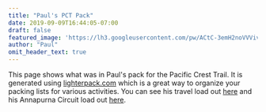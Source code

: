 ```yaml
---
title: "Paul's PCT Pack"
date: 2019-09-09T16:44:05-07:00
draft: false
featured_image: 'https://lh3.googleusercontent.com/pw/ACtC-3emH2noVVVivx3mPeKKMK12UMgeWZKNZyxyEsn0SD1btcAHcCnUdSKlJIGq0lzwYJpNuxl6h_mh8--SS0kb4YDXaaWvEtF_hmmcIfPlHysvA8cyjR9XL0cIk6N_kTqzqDF5skcXiToziHjButkITujkXg=w1210-h908-no'
author: "Paul"
omit_header_text: true
---
```


This page shows what was in Paul's pack for the Pacific Crest Trail.  It is generated using [lighterpack.com](https://lighterpack.com) which is a great way to organize your packing lists for various activities.  You can see his travel load out [here](/packs/paulspack/) and his Annapurna Circuit load out [here](/packs/pauls-annapurna-pack/).

<script src="https://lighterpack.com/e/2ccxd1"></script><div id="2ccxd1"></div>